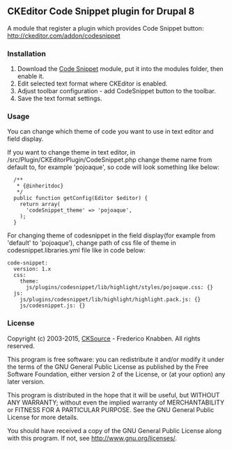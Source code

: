 CKEditor Code Snippet plugin for Drupal 8
-----------------------------------------

A module that register a plugin which provides Code Snippet button: http://ckeditor.com/addon/codesnippet

### Installation

1. Download the [Code Snippet](https://github.com/euphoricMV/codesnippet) module, put it into the modules folder, then enable it.
2. Edit selected text format where CKEditor is enabled.
3. Adjust toolbar configuration - add CodeSnippet button to the toolbar.
4. Save the text format settings.

### Usage

You can change which theme of code you want to use in text editor and field display.

If you want to change theme in text editor, in /src/Plugin/CKEditorPlugin/CodeSnippet.php change theme name from default to, for example 'pojoaque',
so code will look something like below:

```
  /**
   * {@inheritdoc}
   */
  public function getConfig(Editor $editor) {
    return array(
      'codeSnippet_theme' => 'pojoaque',
    );
  }
```

For changing theme of codesnippet in the field display(for example from 'default' to 'pojoaque'),
change path of css file of theme in codesnippet.libraries.yml file like in code below:

```
code-snippet:
  version: 1.x
  css:
    theme:
      js/plugins/codesnippet/lib/highlight/styles/pojoaque.css: {}
  js:
    js/plugins/codesnippet/lib/highlight/highlight.pack.js: {}
    js/codesnippet.js: {}
```

### License

Copyright (c) 2003-2015, [CKSource](http://cksource.com/) - Frederico Knabben. All rights reserved.

This program is free software: you can redistribute it and/or modify
it under the terms of the GNU General Public License as published by
the Free Software Foundation, either version 2 of the License, or
(at your option) any later version.

This program is distributed in the hope that it will be useful,
but WITHOUT ANY WARRANTY; without even the implied warranty of
MERCHANTABILITY or FITNESS FOR A PARTICULAR PURPOSE.  See the
GNU General Public License for more details.

You should have received a copy of the GNU General Public License
along with this program.  If not, see <http://www.gnu.org/licenses/>.
